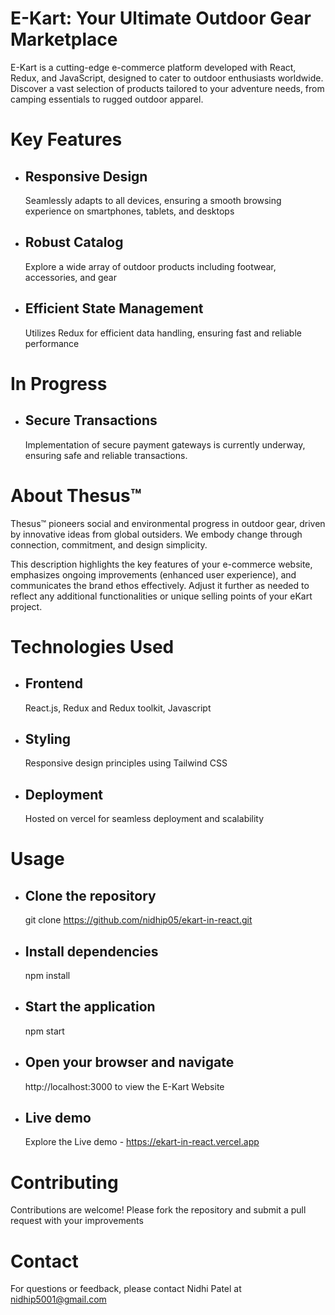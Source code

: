 # E-Kart: Your Ultimate Outdoor Gear Marketplace

E-Kart is a cutting-edge e-commerce platform developed with React, Redux, and JavaScript, designed to cater to outdoor enthusiasts worldwide. Discover a vast selection of products tailored to your adventure needs, from camping essentials to rugged outdoor apparel.


# Key Features

- ## Responsive Design
  Seamlessly adapts to all devices, ensuring a smooth browsing experience on smartphones, tablets, and desktops
- ## Robust Catalog
  Explore a wide array of outdoor products including footwear, accessories, and gear
- ## Efficient State Management
  Utilizes Redux for efficient data handling, ensuring fast and reliable performance


# In Progress

 - ## Secure Transactions
   Implementation of secure payment gateways is currently underway, ensuring safe and reliable transactions.


# About Thesus™

Thesus™ pioneers social and environmental progress in outdoor gear, driven by innovative ideas from global outsiders. We embody change through connection, commitment, and design simplicity.

This description highlights the key features of your e-commerce website, emphasizes ongoing improvements (enhanced user experience), and communicates the brand ethos effectively. Adjust it further as needed to reflect any additional functionalities or unique selling points of your eKart project.


# Technologies Used

 - ## Frontend
   React.js, Redux and Redux toolkit, Javascript
 - ## Styling
   Responsive design principles using Tailwind CSS
- ## Deployment
   Hosted on vercel for seamless deployment and scalability
  

# Usage

 - ## Clone the repository
   git clone https://github.com/nidhip05/ekart-in-react.git
 - ## Install dependencies
   npm install
 - ## Start the application
   npm start
 - ## Open your browser and navigate
   http://localhost:3000 to view the E-Kart Website
 - ## Live demo
   Explore the Live demo - https://ekart-in-react.vercel.app

# Contributing

Contributions are welcome! Please fork the repository and submit a pull request with your improvements


# Contact

For questions or feedback, please contact Nidhi Patel at nidhip5001@gmail.com

   

